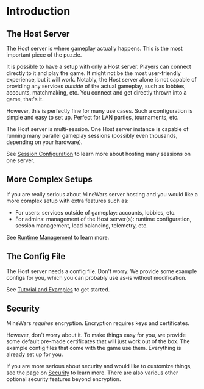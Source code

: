 # Introduction

## The Host Server

The Host server is where gameplay actually happens. This is the most important
piece of the puzzle.

It is possible to have a setup with only a Host server. Players can connect
directly to it and play the game. It might not be the most user-friendly
experience, but it will work. Notably, the Host server alone is not capable
of providing any services *outside* of the actual gameplay, such as lobbies,
accounts, matchmaking, etc. You connect and get directly thrown into a game,
that's it.

However, this is perfectly fine for many use cases. Such a configuration is
simple and easy to set up. Perfect for LAN parties, tournaments, etc.

The Host server is multi-session. One Host server instance is capable of
running many parallel gameplay sessions (possibly even thousands, depending
on your hardware).

See [Session Configuration](./sessions.md) to learn more about hosting many
sessions on one server.

## More Complex Setups

If you are really serious about MineWars server hosting and you would like
a more complex setup with extra features such as:
 - For users: services outside of gameplay: accounts, lobbies, etc.
 - For admins: management of the Host server(s): runtime configuration, session management, load balancing, telemetry, etc.

See [Runtime Management](./management.md) to learn more.

## The Config File

The Host server needs a config file. Don't worry. We provide some example
configs for you, which you can probably use as-is without modification.

See
[Tutorial and Examples](./examples.md) to get started.

## Security

MineWars *requires* encryption. Encryption requires keys and certificates.

However, don't worry about it. To make things easy for you, we provide some
default pre-made certificates that will just work out of the box. The example
config files that come with the game use them. Everything is already set up
for you.

If you are more serious about security and would like to customize things,
see the page on [Security](./security.md) to learn more. There are also
various other optional security features beyond encryption.
